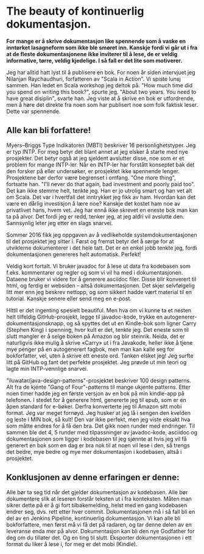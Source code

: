 # The beauty of kontinuerlig dokumentasjon.

**For mange er å skrive dokumentasjon like spennende som å vaske en inntørket lasagneform som ikke ble smøret inn. Kanskje fordi vi går ut i fra at de fleste dokumentasjonene ikke inviterer til å lese, de er veldig informative, tørre, veldig kjedelige. I så fall er det lite som motiverer.**

Jeg har alltid hatt lyst til å publisere en bok. For noen år siden intervjuet jeg Nilanjan Raychaudhuri, forfatteren av "Scala in Action". Vi spiste lunsj sammen. Han ledet en Scala workshop jeg deltok på. "How much time did you spend on writing this book?", spurte jeg. "About two years. You need to have great disiplin", svarte han. Jeg viste at å skrive en bok er utfordrende, men å høre det direkte fra noen som har publisert noe som folk faktisk leser. Dette var spennende. 

## Alle kan bli forfattere!
Myers–Briggs Type Indikatoren (MBTI) beskriver 16 personlighetstyper. Jeg er typ INTP. For meg betyr det blant annet at jeg elsker å starte med nye prosjekter. Det betyr også at jeg sjeldent avslutter disse, noe som er et problem for mange INTP-ler. Når en INTP-ler har forstått konseptet bak det den forsker på eller undersøker, er prosjektet ikke spennende lenger. Prosjektene bør derfor være begrenset i omfang.
"One more thing", fortsatte han. "I'll never do that again, bad investment and poorly paid too". Det kan ikke stemme helt, tenkte jeg. Han er jo utrolig smart og han vet alt om Scala. Det var i hvertfall det inntrykket jeg fikk av ham. Hvordan kan det være en dårlig investisjon å lære noe? Kanskje det kostet ham noe av privatlivet hans, hvem vet.
Jeg har ennå ikke skrevet en eneste bok man kan ta på alvor. Det fordi jeg er redd, tenker jeg, at jeg aldri vil avslutte den. Sannsynlig leter jeg etter en slags snarvei.

Sommer 2016 fikk jeg oppgaven av å vedlikeholde systemdokumentasjonen til det prosjektet jeg sitter i. Først og fremst betyr det å sørge for at utviklerne dokumenterer i det hele tatt. Det er en enkel jobb tenkte jeg, fordi dokumentasjonen genereres helt automatisk. Perfekt! 

Veldig kort fortalt. Vi bruker javadoc for å lese ut data fra kodebasen som f.eks. kommentarer og regler og som vi vil ha med i dokumentasjonen. Dataene bruker vi videre for å generere asciidoc filer. Disse blir konverert til html, og ferdig er websiden - altså dokumentasjonen. Det skjer selvfølgelig litt mer enn jeg beskrev nettopp, og som sikkert hadde vært material til en tutorial. Kanskje senere eller send meg en e-post.

Hittil er det ingenting spesielt beautiful. Men hva om vi kunne ta et nesten helt tilfeldig GitHub-prosjekt, legge til javadoc-kode, trykke en autogenerer-dokumentasjonsknapp, og så spyttes det ut en Kindle-bok som ligner Carry (Stephen King) i spenning, hvor kult er det, tenkte jeg. Det eneste som til slutt mangler er å selge boken på Amazon og blir steinrik. Neida, det er naturligvis ikke mulig å skrive «Carry» ut i fra Javakode, heller ikke å tjene mye penger på en autogenerert fagbok, men man kan kalle seg for bokforfatter, vel, uten å skrive ett eneste ord. Tanken elsket jeg! Jeg surfte litt på GitHub og fant det perfekte prosjektet. Jeg prøvde ut min teori og lagte min INTP-vennlige snarvei. 

"iluwatar/java-design-patterns"-prosjektet beskriver 100 design patterns. Alt fra de kjente "Gang of Four"-patterns til mange ukjente patterns. Etter noen timer hadde jeg en første versjon av en bok på min kindle-app på telefonen. I stedet for å generere html, genererte jeg til epub, som er en åpen standard for e-bøker. Derfra konverterte jeg til Amazon sitt mobi format. 
Jeg var meget fornøyd. Jeg husker at jeg lå i sengen den kvelden og leste i MIN bok, så kult! Den var ikke perfekt, men jeg viste eksakt hva som måtte endres for å få den bra. Det gikk noen runder med endringer. Til sammen ble det 4, 5 runder med tilpassninger av javadoc-kode, asciidoc og dokumentasjonen som ligger i kodebasen til jeg sjønnte at hvis jeg vil få generert en bok som en dag er bra nok til at noen vil lese i den, så trengs det bedre, mye bedre og mye mer dokumentasjon i kodebasen, altså i prosjektet.

## Konklusjonen av denne erfaringen er denne:
Alle bør ta seg tid når det gjelder dokumentasjon av kodebasen. Alle bør dokumentere slik at leseren forstår teksten ut i fra konteksten. Måten man sikrer dette på er å gi fort tilbakemelding, helst med en gang kodebasen endrer seg, dvs. rett etter hver commit. Dokumentasjonen må i så fall bli en del av en Jenkins Pipeline, kontinuerlig dokumentasjon. 
Vi kan alle bli bokforfattere, men først må vi få det på radaren, og tar denne delen av en leveranse enda mer på alvor. Dokumentasjon kan bli den nye Godfather for deg om du tillater det. Og en ting til slutt. Eksporter dokumentasjonen i ett format du liker å lese i, for meg er det mobi (Kindle).
